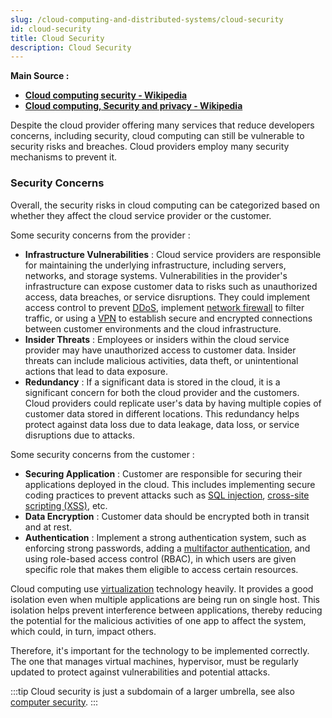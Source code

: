 ```yaml
---
slug: /cloud-computing-and-distributed-systems/cloud-security
id: cloud-security
title: Cloud Security
description: Cloud Security
---
```


**Main Source :**

- **[Cloud computing security - Wikipedia](https://en.wikipedia.org/wiki/Cloud_computing_security)**
- **[Cloud computing, Security and privacy - Wikipedia](https://en.wikipedia.org/wiki/Cloud_computing#Security_and_privacy)**

Despite the cloud provider offering many services that reduce developers concerns, including security, cloud computing can still be vulnerable to security risks and breaches. Cloud providers employ many security mechanisms to prevent it.

### Security Concerns

Overall, the security risks in cloud computing can be categorized based on whether they affect the cloud service provider or the customer.

Some security concerns from the provider :

- **Infrastructure Vulnerabilities** : Cloud service providers are responsible for maintaining the underlying infrastructure, including servers, networks, and storage systems. Vulnerabilities in the provider's infrastructure can expose customer data to risks such as unauthorized access, data breaches, or service disruptions. They could implement access control to prevent [DDoS](/computer-security/network-security#ddos-attack), implement [network firewall](/computer-security/network-security#firewall) to filter traffic, or using a [VPN](/computer-networking/vpn) to establish secure and encrypted connections between customer environments and the cloud infrastructure.
- **Insider Threats** : Employees or insiders within the cloud service provider may have unauthorized access to customer data. Insider threats can include malicious activities, data theft, or unintentional actions that lead to data exposure.
- **Redundancy** : If a significant data is stored in the cloud, it is a significant concern for both the cloud provider and the customers. Cloud providers could replicate user's data by having multiple copies of customer data stored in different locations. This redundancy helps protect against data loss due to data leakage, data loss, or service disruptions due to attacks.

Some security concerns from the customer :

- **Securing Application** : Customer are responsible for securing their applications deployed in the cloud. This includes implementing secure coding practices to prevent attacks such as [SQL injection](/computer-security/web-security#sql-injection), [cross-site scripting (XSS)](/computer-security/web-security#cross-site-scripting-xss), etc.
- **Data Encryption** : Customer data should be encrypted both in transit and at rest.
- **Authentication** : Implement a strong authentication system, such as enforcing strong passwords, adding a [multifactor authentication](/backend-system/authentication#authentication-factor-number), and using role-based access control (RBAC), in which users are given specific role that makes them eligible to access certain resources.

Cloud computing use [virtualization](/cloud-computing-and-distributed-systems/virtualization) technology heavily. It provides a good isolation even when multiple applications are being run on single host. This isolation helps prevent interference between applications, thereby reducing the potential for the malicious activities of one app to affect the system, which could, in turn, impact others.

Therefore, it's important for the technology to be implemented correctly. The one that manages virtual machines, hypervisor, must be regularly updated to protect against vulnerabilities and potential attacks.

:::tip
Cloud security is just a subdomain of a larger umbrella, see also [computer security](/computer-security).
:::
